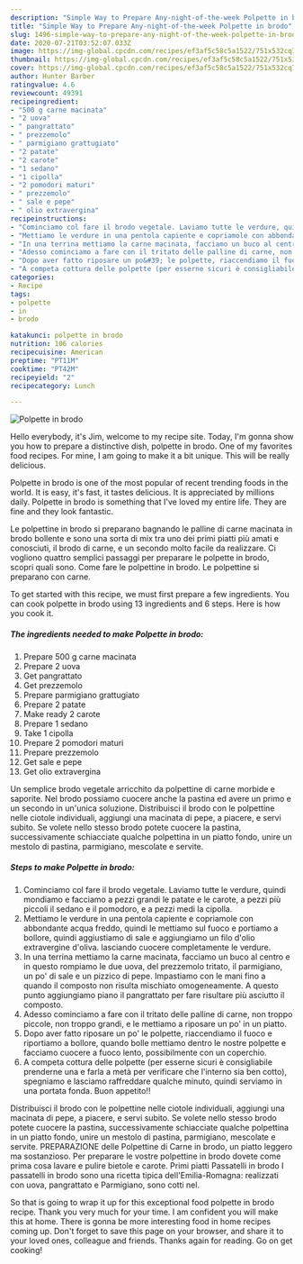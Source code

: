 ```yaml
---
description: "Simple Way to Prepare Any-night-of-the-week Polpette in brodo"
title: "Simple Way to Prepare Any-night-of-the-week Polpette in brodo"
slug: 1496-simple-way-to-prepare-any-night-of-the-week-polpette-in-brodo
date: 2020-07-21T03:52:07.033Z
image: https://img-global.cpcdn.com/recipes/ef3af5c58c5a1522/751x532cq70/polpette-in-brodo-recipe-main-photo.jpg
thumbnail: https://img-global.cpcdn.com/recipes/ef3af5c58c5a1522/751x532cq70/polpette-in-brodo-recipe-main-photo.jpg
cover: https://img-global.cpcdn.com/recipes/ef3af5c58c5a1522/751x532cq70/polpette-in-brodo-recipe-main-photo.jpg
author: Hunter Barber
ratingvalue: 4.6
reviewcount: 49391
recipeingredient:
- "500 g carne macinata"
- "2 uova"
- " pangrattato"
- " prezzemolo"
- " parmigiano grattugiato"
- "2 patate"
- "2 carote"
- "1 sedano"
- "1 cipolla"
- "2 pomodori maturi"
- " prezzemolo"
- " sale e pepe"
- " olio extravergina"
recipeinstructions:
- "Cominciamo col fare il brodo vegetale. Laviamo tutte le verdure, quindi mondiamo e facciamo a pezzi grandi le patate e le carote, a pezzi più piccoli il sedano e il pomodoro, e a pezzi medi la cipolla."
- "Mettiamo le verdure in una pentola capiente e copriamole con abbondante acqua freddo, quindi le mettiamo sul fuoco e portiamo a bollore, quindi aggiustiamo di sale e aggiungiamo un filo d&#39;olio extravergine d&#39;oliva. lasciando cuocere completamente le verdure."
- "In una terrina mettiamo la carne macinata, facciamo un buco al centro e in questo rompiamo le due uova, del prezzemolo tritato, il parmigiano, un po&#39; di sale e un pizzico di pepe. Impastiamo con le mani fino a quando il composto non risulta mischiato omogeneamente. A questo punto aggiungiamo piano il pangrattato per fare risultare più asciutto il composto."
- "Adesso cominciamo a fare con il tritato delle palline di carne, non troppo piccole, non troppo grandi, e le mettiamo a riposare un po&#39; in un piatto."
- "Dopo aver fatto riposare un po&#39; le polpette, riaccendiamo il fuoco e riportiamo a bollore, quando bolle mettiamo dentro le nostre polpette e facciamo cuocere a fuoco lento, possibilmente con un coperchio."
- "A competa cottura delle polpette (per esserne sicuri è consigliabile prenderne una e farla a metà per verificare che l&#39;interno sia ben cotto), spegniamo e lasciamo raffreddare qualche minuto, quindi serviamo in una portata fonda. Buon appetito!!"
categories:
- Recipe
tags:
- polpette
- in
- brodo

katakunci: polpette in brodo 
nutrition: 106 calories
recipecuisine: American
preptime: "PT11M"
cooktime: "PT42M"
recipeyield: "2"
recipecategory: Lunch

---
```



![Polpette in brodo](https://img-global.cpcdn.com/recipes/ef3af5c58c5a1522/751x532cq70/polpette-in-brodo-recipe-main-photo.jpg)

Hello everybody, it's Jim, welcome to my recipe site. Today, I'm gonna show you how to prepare a distinctive dish, polpette in brodo. One of my favorites food recipes. For mine, I am going to make it a bit unique. This will be really delicious.

Polpette in brodo is one of the most popular of recent trending foods in the world. It is easy, it's fast, it tastes delicious. It is appreciated by millions daily. Polpette in brodo is something that I've loved my entire life. They are fine and they look fantastic.

Le polpettine in brodo si preparano bagnando le palline di carne macinata in brodo bollente e sono una sorta di mix tra uno dei primi piatti più amati e conosciuti, il brodo di carne, e un secondo molto facile da realizzare. Ci vogliono quattro semplici passaggi per preparare le polpette in brodo, scopri quali sono. Come fare le polpettine in brodo. Le polpettine si preparano con carne.


To get started with this recipe, we must first prepare a few ingredients. You can cook polpette in brodo using 13 ingredients and 6 steps. Here is how you cook it.

<!--inarticleads1-->

##### The ingredients needed to make Polpette in brodo:

1. Prepare 500 g carne macinata
1. Prepare 2 uova
1. Get  pangrattato
1. Get  prezzemolo
1. Prepare  parmigiano grattugiato
1. Prepare 2 patate
1. Make ready 2 carote
1. Prepare 1 sedano
1. Take 1 cipolla
1. Prepare 2 pomodori maturi
1. Prepare  prezzemolo
1. Get  sale e pepe
1. Get  olio extravergina


Un semplice brodo vegetale arricchito da polpettine di carne morbide e saporite. Nel brodo possiamo cuocere anche la pastina ed avere un primo e un secondo in un&#39;unica soluzione. Distribuisci il brodo con le polpettine nelle ciotole individuali, aggiungi una macinata di pepe, a piacere, e servi subito. Se volete nello stesso brodo potete cuocere la pastina, successivamente schiacciate qualche polpettina in un piatto fondo, unire un mestolo di pastina, parmigiano, mescolate e servite. 

<!--inarticleads2-->

##### Steps to make Polpette in brodo:

1. Cominciamo col fare il brodo vegetale. Laviamo tutte le verdure, quindi mondiamo e facciamo a pezzi grandi le patate e le carote, a pezzi più piccoli il sedano e il pomodoro, e a pezzi medi la cipolla.
1. Mettiamo le verdure in una pentola capiente e copriamole con abbondante acqua freddo, quindi le mettiamo sul fuoco e portiamo a bollore, quindi aggiustiamo di sale e aggiungiamo un filo d&#39;olio extravergine d&#39;oliva. lasciando cuocere completamente le verdure.
1. In una terrina mettiamo la carne macinata, facciamo un buco al centro e in questo rompiamo le due uova, del prezzemolo tritato, il parmigiano, un po&#39; di sale e un pizzico di pepe. Impastiamo con le mani fino a quando il composto non risulta mischiato omogeneamente. A questo punto aggiungiamo piano il pangrattato per fare risultare più asciutto il composto.
1. Adesso cominciamo a fare con il tritato delle palline di carne, non troppo piccole, non troppo grandi, e le mettiamo a riposare un po&#39; in un piatto.
1. Dopo aver fatto riposare un po&#39; le polpette, riaccendiamo il fuoco e riportiamo a bollore, quando bolle mettiamo dentro le nostre polpette e facciamo cuocere a fuoco lento, possibilmente con un coperchio.
1. A competa cottura delle polpette (per esserne sicuri è consigliabile prenderne una e farla a metà per verificare che l&#39;interno sia ben cotto), spegniamo e lasciamo raffreddare qualche minuto, quindi serviamo in una portata fonda. Buon appetito!!


Distribuisci il brodo con le polpettine nelle ciotole individuali, aggiungi una macinata di pepe, a piacere, e servi subito. Se volete nello stesso brodo potete cuocere la pastina, successivamente schiacciate qualche polpettina in un piatto fondo, unire un mestolo di pastina, parmigiano, mescolate e servite. PREPARAZIONE delle Polpettine di Carne in brodo, un piatto leggero ma sostanzioso. Per preparare le vostre polpettine in brodo dovete come prima cosa lavare e pulire bietole e carote. Primi piatti Passatelli in brodo I passatelli in brodo sono una ricetta tipica dell&#39;Emilia-Romagna: realizzati con uova, pangrattato e Parmigiano, sono cotti nel. 

So that is going to wrap it up for this exceptional food polpette in brodo recipe. Thank you very much for your time. I am confident you will make this at home. There is gonna be more interesting food in home recipes coming up. Don't forget to save this page on your browser, and share it to your loved ones, colleague and friends. Thanks again for reading. Go on get cooking!
